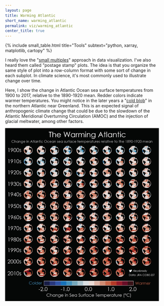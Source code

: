 ```yaml
---
layout: page
title: Warming Atlantic
short_name: warming_atlantic
permalink: viz/warming_atlantic
center_title: true
---
```


{% include small_table.html title="Tools" subtext="python, xarray, matplotlib, cartopy" %}

I really love the "[small multiples](https://www.displayr.com/what-are-small-multiples/)" approach in data visualization. I've also heard them called "postage stamp" plots. The idea is that you organize the same style of plot into a row-column format with some sort of change in each subplot. In climate science, it's most commonly used to illustrate change over time.

Here, I show the change in Atlantic Ocean sea surface temperatures from 1900 to 2017, relative to the 1890-1920 mean. Redder colors indicate warmer temperatures. You might notice in the later years a "[cold blob](https://en.wikipedia.org/wiki/Cold_blob_(North_Atlantic))" in the northern Atlantic near Greenland. This is an expected signal of anthropogenic climate change that could be due to the slowdown of the Atlantic Meridional Overturning Circulation (AMOC) and the injection of glacial meltwater, among other factors.

<div class="row">
    <div class="col-sm mt-3 mt-md-0">
        <img class="img-fluid rounded z-depth-1" src="/assets/img/viz/warming_atlantic/atlantic_small_multiples.jpg" alt=""/>
    </div>
</div>